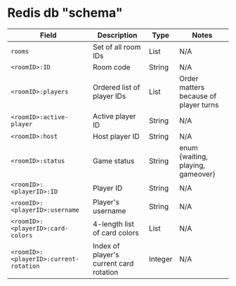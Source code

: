 # Redis db "schema"

| Field | Description | Type | Notes |
|-------|-------------|------|-------|
| `rooms` | Set of all room IDs | List | N/A |
| `<roomID>:ID` | Room code | String | N/A |
| `<roomID>:players` | Ordered list of player IDs | List | Order matters because of player turns |
| `<roomID>:active-player` | Active player ID | String | N/A |
| `<roomID>:host` | Host player ID | String | N/A |
| `<roomID>:status` | Game status | String | enum {waiting, playing, gameover} |
| `<roomID>:<playerID>:ID` | Player ID | String | N/A |
| `<roomID>:<playerID>:username` | Player's username | String | N/A |
| `<roomID>:<playerID>:card-colors` | 4-length list of card colors | List | N/A |
| `<roomID>:<playerID>:current-rotation` | Index of player's current card rotation | Integer | N/A |
